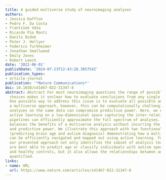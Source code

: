 ```yaml
---
title: A guided multiverse study of neuroimaging analyses
authors:
- Jessica Dafflon
- Pedro F. Da Costa
- František Váša
- Ricardo Pio Monti
- Danilo Bzdok
- Peter J. Hellyer
- Federico Turkheimer
- Jonathan Smallwood
- Emily Jones
- Robert Leech
date: '2022-06-01'
publishDate: '2024-07-23T12:43:28.385754Z'
publication_types:
- article-journal
publication: '*Nature Communications*'
doi: 10.1038/s41467-022-31347-8
abstract: Abstract For most neuroimaging questions the range of possible analytic
  choices makes it unclear how to evaluate conclusions from any single analytic method.
  One possible way to address this issue is to evaluate all possible analyses using
  a multiverse approach, however, this can be computationally challenging and sequential
  analyses on the same data can compromise predictive power. Here, we establish how
  active learning on a low-dimensional space capturing the inter-relationships between
  pipelines can efficiently approximate the full spectrum of analyses. This approach
  balances the benefits of a multiverse analysis without incurring the cost on computational
  and predictive power. We illustrate this approach with two functional MRI datasets
  (predicting brain age and autism diagnosis) demonstrating how a multiverse of analyses
  can be efficiently navigated and mapped out using active learning. Furthermore,
  our presented approach not only identifies the subset of analysis techniques that
  are best able to predict age or classify individuals with autism spectrum disorder
  and healthy controls, but it also allows the relationships between analyses to be
  quantified.
links:
- name: URL
  url: https://www.nature.com/articles/s41467-022-31347-8
---
```

